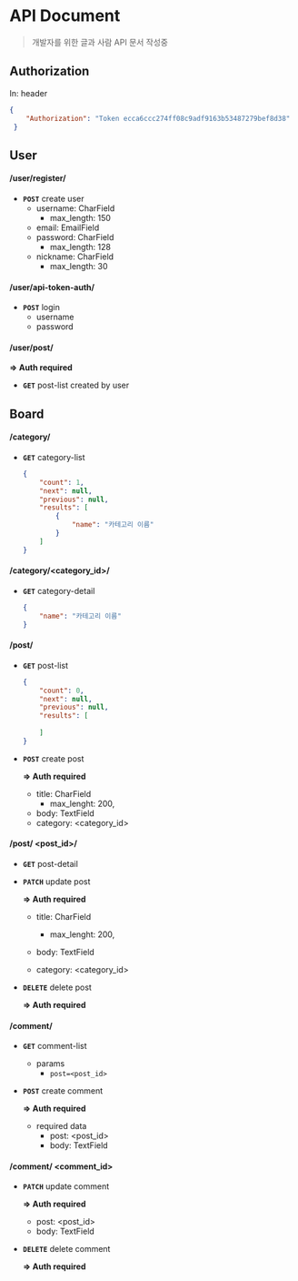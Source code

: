 # API Document

> 개발자를 위한 글과 사람 API 문서 작성중



## Authorization

In: header

```json
{
    "Authorization": "Token ecca6ccc274ff08c9adf9163b53487279bef8d38"
 }   
```



## User

#### /user/register/

- **`POST`** create user
  - username: CharField
    -  max_length: 150
  - email: EmailField
  - password: CharField
    - max_length: 128
  - nickname: CharField 
    - max_length: 30

#### /user/api-token-auth/

* **`POST`** login
  * username
  * password

#### /user/post/

**=> Auth required**

* **`GET`** post-list created by user



## Board

#### /category/ 

- **`GET`** category-list

  ```json
  {
      "count": 1,
      "next": null,
      "previous": null,
      "results": [
          {
              "name": "카테고리 이름"
          }
      ]
  }
  ```

#### /category/<category_id>/
- **`GET`** category-detail

  ```json
  {
      "name": "카테고리 이름"
  }
  ```

#### /post/
   - **`GET`**  post-list 

     ```json
     {
         "count": 0,
         "next": null,
         "previous": null,
         "results": [
             
         ]
     }
     ```

   - **`POST`** create post

        **=> Auth required**

        -  title: CharField 
             - max_lenght: 200,
        -  body: TextField
        -  category: <category_id>

#### /post/ <post_id>/
- **`GET`**  post-detail 

- **`PATCH`** update post 

  **=> Auth required**

  - title: CharField
    - max_lenght: 200,
  - body: TextField

  - category: <category_id>

- **`DELETE`** delete post

  **=> Auth required**

#### /comment/ 

- **`GET`**  comment-list

  * params
    * `post=<post_id>`

- **`POST`**  create comment

  **=> Auth required**

  * required data
    * post: <post_id>
    * body: TextField

#### /comment/ <comment_id>

- **`PATCH`** update comment 

  **=> Auth required**

  - post: <post_id>
  - body: TextField

- **`DELETE`** delete comment

  **=> Auth required**
